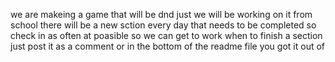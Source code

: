 we are makeing a game that will be dnd just we will be working on it from school there will be a new sction every day that needs to be completed so check in as often at poasible so we can get to work when to finish a section just post it as a comment or in the bottom of the readme file you got it out of
